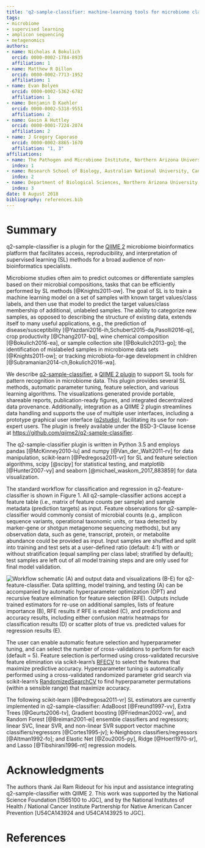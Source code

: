 ```yaml
---
title: 'q2-sample-classifier: machine-learning tools for microbiome classification and regression'
tags:
- microbiome
- supervised learning
- amplicon sequencing
- metagenomics
authors:
- name: Nicholas A Bokulich
  orcid: 0000-0002-1784-8935
  affiliation: 1
- name: Matthew R Dillon
  orcid: 0000-0002-7713-1952
  affiliation: 1
- name: Evan Bolyen
  orcid: 0000-0002-5362-6782
  affiliation: 1
- name: Benjamin D Kaehler
  orcid: 0000-0002-5318-9551
  affiliation: 2
- name: Gavin A Huttley
  orcid: 0000-0001-7224-2074
  affiliation: 2
- name: J Gregory Caporaso
  orcid: 0000-0002-8865-1670
  affiliation: "1, 3"
affiliations:
- name: The Pathogen and Microbiome Institute, Northern Arizona University, Flagstaff, AZ, USA
  index: 1
- name: Research School of Biology, Australian National University, Canberra, Australia
  index: 2
- name: Department of Biological Sciences, Northern Arizona University, Flagstaff, AZ, USA
  index: 3
date: 8 August 2018
bibliography: references.bib
---
```


# Summary
q2-sample-classifier is a plugin for the [QIIME 2](https://qiime2.org/) microbiome bioinformatics platform that facilitates access, reproducibility, and interpretation of supervised learning (SL) methods for a broad audience of non-bioinformatics specialists.

Microbiome studies often aim to predict outcomes or differentiate samples based on their microbial compositions, tasks that can be efficiently performed by SL methods [@Knights2011-ow]. The goal of SL is to train a machine learning model on a set of samples with known target values/class labels, and then use that model to predict the target values/class membership of additional, unlabeled samples. The ability to categorize new samples, as opposed to describing the structure of existing data, extends itself to many useful applications, e.g., the prediction of disease/susceptibility [@Yazdani2016-ih,Schubert2015-da,Pasolli2016-qi], crop productivity [@Chang2017-bq], wine chemical composition [@Bokulich2016-ea], or sample collection site [@Bokulich2013-go]; the identification of mislabeled samples in microbiome data sets [@Knights2011-ow]; or tracking microbiota-for-age development in children [@Subramanian2014-ch,Bokulich2016-wa].

We describe [q2-sample-classifier](https://github.com/qiime2/q2-sample-classifier), a [QIIME 2 plugin](https://qiime2.org/) to support SL tools for pattern recognition in microbiome data. This plugin provides several SL methods, automatic parameter tuning, feature selection, and various learning algorithms. The visualizations generated provide portable, shareable reports, publication-ready figures, and integrated decentralized data provenance. Additionally, integration as a QIIME 2 plugin streamlines data handling and supports the use of multiple user interfaces, including a prototype graphical user interface ([q2studio](https://github.com/qiime2/q2studio])), facilitating its use for non-expert users. The plugin is freely available under the BSD-3-Clause license at https://github.com/qiime2/q2-sample-classifier.

The q2-sample-classifier plugin is written in Python 3.5 and employs pandas [@McKinney2010-lu] and numpy [@Van_der_Walt2011-rv] for data manipulation, scikit-learn [@Pedregosa2011-vr] for SL and feature selection algorithms, scipy [@scipy] for statistical testing, and matplotlib [@Hunter2007-vy] and seaborn [@michael_waskom_2017_883859] for data visualization.

The standard workflow for classification and regression in q2-feature-classifier is shown in Figure 1. All q2-sample-classifier actions accept a feature table (i.e., matrix of feature counts per sample) and sample metadata (prediction targets) as input. Feature observations for q2-sample-classifier would commonly consist of microbial counts (e.g., amplicon sequence variants, operational taxonomic units, or taxa detected by marker-gene or shotgun metagenome sequencing methods), but any observation data, such as gene, transcript, protein, or metabolite abundance could be provided as input. Input samples are shuffled and split into training and test sets at a user-defined ratio (default: 4:1) with or without stratification (equal sampling per class label; stratified by default); test samples are left out of all model training steps and are only used for final model validation.

![Workflow schematic (A) and output data and visualizations (B-E) for q2-feature-classifier. Data splitting, model training, and testing (A) can be accompanied by automatic hyperparameter optimization (OPT) and recursive feature elimination for feature selection (RFE). Outputs include trained estimators for re-use on additional samples, lists of feature importance (B), RFE results if RFE is enabled (C), and predictions and accuracy results, including either confusion matrix heatmaps for classification results (D) or scatter plots of true vs. predicted values for regression results (E).](fig1.png)

The user can enable automatic feature selection and hyperparameter tuning, and can select the number of cross-validations to perform for each (default = 5). Feature selection is performed using cross-validated recursive feature elimination via scikit-learn’s [RFECV](http://scikit-learn.org/stable/modules/generated/sklearn.feature_selection.RFECV.html) to select the features that maximize predictive accuracy. Hyperparameter tuning is automatically performed using a cross-validated randomized parameter grid search via scikit-learn’s [RandomizedSearchCV](http://scikit-learn.org/stable/modules/generated/sklearn.model_selection.RandomizedSearchCV.html) to find hyperparameter permutations (within a sensible range) that maximize accuracy.

The following scikit-learn [@Pedregosa2011-vr] SL estimators are currently implemented in q2-sample-classifier: AdaBoost [@Freund1997-vv], Extra Trees [@Geurts2006-tv], Gradient boosting [@Friedman2002-vw], and Random Forest [@Breiman2001-ei] ensemble classifiers and regressors; linear SVC, linear SVR, and non-linear SVR support vector machine classifiers/regressors [@Cortes1995-jv]; k-Neighbors classifiers/regressors [@Altman1992-fo]; and Elastic Net [@Zou2005-py], Ridge [@Hoerl1970-sr], and Lasso [@Tibshirani1996-nt] regression models.

# Acknowledgments
The authors thank Jai Ram Rideout for his input and assistance integrating q2-sample-classifier with QIIME 2. This work was supported by the National Science Foundation [1565100 to JGC], and by the National Institutes of Health / National Cancer Institute Partnership for Native American Cancer Prevention [U54CA143924 and U54CA143925 to JGC].

# References
